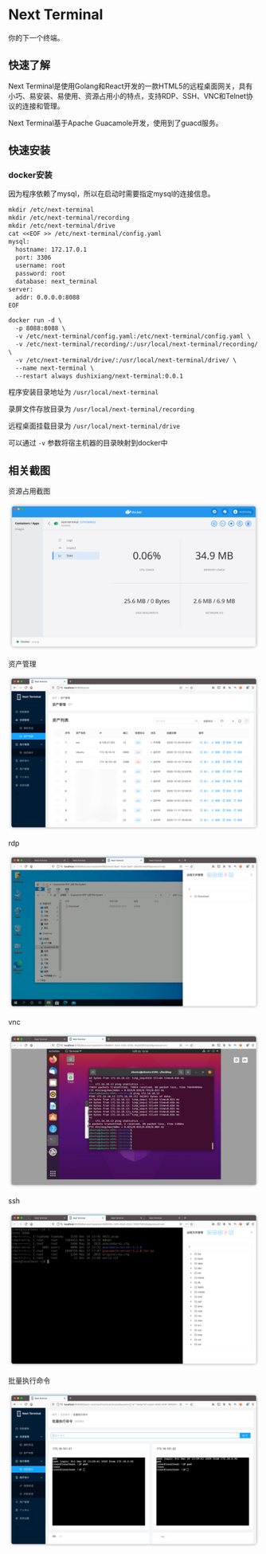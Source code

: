 # Next Terminal
你的下一个终端。

## 快速了解

Next Terminal是使用Golang和React开发的一款HTML5的远程桌面网关，具有小巧、易安装、易使用、资源占用小的特点，支持RDP、SSH、VNC和Telnet协议的连接和管理。

Next Terminal基于Apache Guacamole开发，使用到了guacd服务。

## 快速安装

### docker安装

因为程序依赖了mysql，所以在启动时需要指定mysql的连接信息。

```shell
mkdir /etc/next-terminal
mkdir /etc/next-terminal/recording
mkdir /etc/next-terminal/drive
cat <<EOF >> /etc/next-terminal/config.yaml
mysql:
  hostname: 172.17.0.1
  port: 3306
  username: root
  password: root
  database: next_terminal
server:
  addr: 0.0.0.0:8088
EOF
```
```shell
docker run -d \
  -p 8088:8088 \
  -v /etc/next-terminal/config.yaml:/etc/next-terminal/config.yaml \
  -v /etc/next-terminal/recording/:/usr/local/next-terminal/recording/ \
  -v /etc/next-terminal/drive/:/usr/local/next-terminal/drive/ \
  --name next-terminal \
  --restart always dushixiang/next-terminal:0.0.1
```

程序安装目录地址为 `/usr/local/next-terminal`

录屏文件存放目录为 `/usr/local/next-terminal/recording`

远程桌面挂载目录为 `/usr/local/next-terminal/drive`

可以通过 `-v` 参数将宿主机器的目录映射到docker中


## 相关截图

资源占用截图

![资源占用截图](./screenshot/docker_stats.png)

资产管理

![资产](./screenshot/assets.png)

rdp

![rdp](./screenshot/rdp.png)

vnc

![vnc](./screenshot/vnc.png)

ssh

![ssh](./screenshot/ssh.png)

批量执行命令

![批量执行命令](./screenshot/command.png)